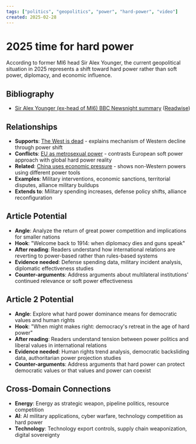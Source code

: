 ```yaml
---
tags: ["politics", "geopolitics", "power", "hard-power", "video"]
created: 2025-02-28
---
```


# 2025 time for hard power

According to former MI6 head Sir Alex Younger, the current geopolitical situation in 2025 represents a shift toward hard power rather than soft power, diplomacy, and economic influence.

## Bibliography

- [Sir Alex Younger (ex-head of MI6) BBC Newsnight summary](https://www.youtube.com/watch?v=I9pLdr5K0nE) ([Readwise](https://read.readwise.io/read/01jmsen714hdp66vnb7nhxg5vx))

## Relationships
- **Supports**: [The West is dead](politics-west-dead.md) - explains mechanism of Western decline through power shift
- **Conflicts**: [EU as metrosexual power](politics-eu-metrosexual-power.md) - contrasts European soft power approach with global hard power reality
- **Related**: [China uses economic pressure](politics-china-economic-pressure.md) - shows non-Western powers using different power tools
- **Examples**: Military interventions, economic sanctions, territorial disputes, alliance military buildups
- **Extends to**: Military spending increases, defense policy shifts, alliance reconfiguration

## Article Potential
- **Angle**: Analyze the return of great power competition and implications for smaller nations
- **Hook**: "Welcome back to 1914: when diplomacy dies and guns speak"
- **After reading**: Readers understand how international relations are reverting to power-based rather than rules-based systems
- **Evidence needed**: Defense spending data, military incident analysis, diplomatic effectiveness studies
- **Counter-arguments**: Address arguments about multilateral institutions' continued relevance or soft power effectiveness

## Article 2 Potential
- **Angle**: Explore what hard power dominance means for democratic values and human rights
- **Hook**: "When might makes right: democracy's retreat in the age of hard power"
- **After reading**: Readers understand tension between power politics and liberal values in international relations
- **Evidence needed**: Human rights trend analysis, democratic backsliding data, authoritarian power projection studies
- **Counter-arguments**: Address arguments that hard power can protect democratic values or that values and power can coexist

## Cross-Domain Connections
- **Energy**: Energy as strategic weapon, pipeline politics, resource competition
- **AI**: AI military applications, cyber warfare, technology competition as hard power
- **Technology**: Technology export controls, supply chain weaponization, digital sovereignty